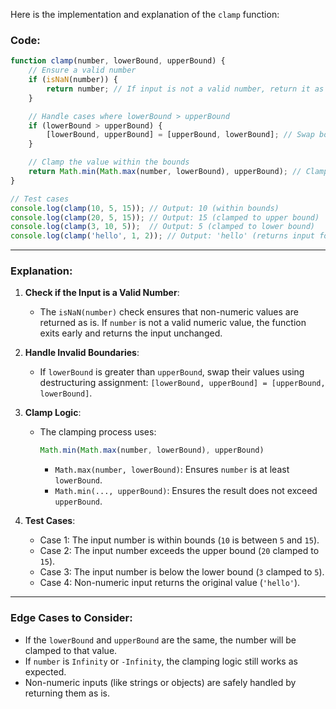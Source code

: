 Here is the implementation and explanation of the `clamp` function:

### Code:
```javascript
function clamp(number, lowerBound, upperBound) {
    // Ensure a valid number
    if (isNaN(number)) {
        return number; // If input is not a valid number, return it as is.
    }

    // Handle cases where lowerBound > upperBound
    if (lowerBound > upperBound) {
        [lowerBound, upperBound] = [upperBound, lowerBound]; // Swap bounds to ensure correctness.
    }

    // Clamp the value within the bounds
    return Math.min(Math.max(number, lowerBound), upperBound); // Clamp number between lowerBound and upperBound.
}

// Test cases
console.log(clamp(10, 5, 15)); // Output: 10 (within bounds)
console.log(clamp(20, 5, 15)); // Output: 15 (clamped to upper bound)
console.log(clamp(3, 10, 5));  // Output: 5 (clamped to lower bound)
console.log(clamp('hello', 1, 2)); // Output: 'hello' (returns input for invalid number)
```

---

### Explanation:
1. **Check if the Input is a Valid Number**:
   - The `isNaN(number)` check ensures that non-numeric values are returned as is. If `number` is not a valid numeric value, the function exits early and returns the input unchanged.

2. **Handle Invalid Boundaries**:
   - If `lowerBound` is greater than `upperBound`, swap their values using destructuring assignment: `[lowerBound, upperBound] = [upperBound, lowerBound]`.

3. **Clamp Logic**:
   - The clamping process uses:
     ```javascript
     Math.min(Math.max(number, lowerBound), upperBound)
     ```
     - `Math.max(number, lowerBound)`: Ensures `number` is at least `lowerBound`.
     - `Math.min(..., upperBound)`: Ensures the result does not exceed `upperBound`.

4. **Test Cases**:
   - Case 1: The input number is within bounds (`10` is between `5` and `15`).
   - Case 2: The input number exceeds the upper bound (`20` clamped to `15`).
   - Case 3: The input number is below the lower bound (`3` clamped to `5`).
   - Case 4: Non-numeric input returns the original value (`'hello'`).

---

### **Edge Cases to Consider**:
- If the `lowerBound` and `upperBound` are the same, the number will be clamped to that value.
- If `number` is `Infinity` or `-Infinity`, the clamping logic still works as expected.
- Non-numeric inputs (like strings or objects) are safely handled by returning them as is.